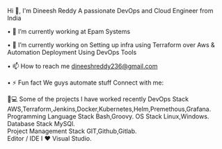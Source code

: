 Hi 👋, I'm Dineesh Reddy
A passionate DevOps and Cloud Engineer from India

•	🔭 I’m currently working at Epam Systems

•	🌱 I’m currently working on Setting up infra  using Terraform over Aws & Automation Deployment Using DevOps Tools

•	📫 How to reach me dineeshreddy236@gmail.com 

•	⚡ Fun fact We guys automate stuff
Connect with me:
 
👨💻 Some of the projects I have worked recently
DevOps Stack
     AWS,Terraform,Jenkins,Docker,Kubernetes,Helm,Premethous,Grafana.                 
Programming Language Stack
     Bash,Groovy.
OS Stack
    Linux,Windows.     
Database Stack
    MySQl.   
Project Management Stack
    GIT,Github,Gitlab.     
Editor / IDE I ♥
 Visual Studio.   


